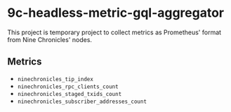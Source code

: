 # 9c-headless-metric-gql-aggregator

This project is temporary project to collect metrics as Prometheus' format from Nine Chronicles' nodes.

## Metrics

- `ninechronicles_tip_index`
- `ninechronicles_rpc_clients_count`
- `ninechronicles_staged_txids_count`
- `ninechronicles_subscriber_addresses_count`
